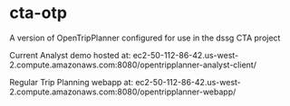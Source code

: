 cta-otp
============

A version of OpenTripPlanner configured for use in the dssg CTA project

Current Analyst demo hosted at: ec2-50-112-86-42.us-west-2.compute.amazonaws.com:8080/opentripplanner-analyst-client/

Regular Trip Planning webapp at: ec2-50-112-86-42.us-west-2.compute.amazonaws.com:8080/opentripplanner-webapp/
